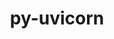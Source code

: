 ---
title: "py-uvicorn"
layout: cache
categories: [package, develop]
meta: {"versions": ["0.20.0"], "compilers": ["apple-clang@=14.0.0", "apple-clang@=14.0.3", "gcc@=11.3.0", "gcc@=7.3.1"], "oss": ["amzn2", "ubuntu22.04", "ventura"], "platforms": ["darwin", "linux"], "targets": ["aarch64", "x86_64_v3"], "stacks": ["ml-darwin-aarch64-mps", "ml-linux-x86_64-cpu", "ml-linux-x86_64-cuda", "root"], "num_specs": 13, "num_specs_by_stack": {"ml-darwin-aarch64-mps": 6, "root": 13, "ml-linux-x86_64-cpu": 7, "ml-linux-x86_64-cuda": 7}}
spec_details: [{"hash": "bzjvvbm4wqecfqxkcg5c6wntmkvuse52", "compiler": "apple-clang@=14.0.0", "versions": ["0.20.0"], "os": "ventura", "platform": "darwin", "target": "aarch64", "variants": ["build_system=python_pip", "~standard"], "stacks": ["ml-darwin-aarch64-mps", "root"], "size": "-", "tarball": "https://binaries.spack.io/develop/build_cache/darwin-ventura-aarch64/apple-clang-14.0.0/py-uvicorn-0.20.0/darwin-ventura-aarch64-apple-clang-14.0.0-py-uvicorn-0.20.0-bzjvvbm4wqecfqxkcg5c6wntmkvuse52.spack"}, {"hash": "efhxg2vntlrdwsplzaymi3xmug2s36rq", "compiler": "apple-clang@=14.0.0", "versions": ["0.20.0"], "os": "ventura", "platform": "darwin", "target": "aarch64", "variants": ["build_system=python_pip", "~standard"], "stacks": ["ml-darwin-aarch64-mps", "root"], "size": "-", "tarball": "https://binaries.spack.io/develop/build_cache/darwin-ventura-aarch64/apple-clang-14.0.0/py-uvicorn-0.20.0/darwin-ventura-aarch64-apple-clang-14.0.0-py-uvicorn-0.20.0-efhxg2vntlrdwsplzaymi3xmug2s36rq.spack"}, {"hash": "oygbsolb253fdbvtekqkbihzfyoq5s6u", "compiler": "apple-clang@=14.0.0", "versions": ["0.20.0"], "os": "ventura", "platform": "darwin", "target": "aarch64", "variants": ["build_system=python_pip", "~standard"], "stacks": ["ml-darwin-aarch64-mps", "root"], "size": "-", "tarball": "https://binaries.spack.io/develop/build_cache/darwin-ventura-aarch64/apple-clang-14.0.0/py-uvicorn-0.20.0/darwin-ventura-aarch64-apple-clang-14.0.0-py-uvicorn-0.20.0-oygbsolb253fdbvtekqkbihzfyoq5s6u.spack"}, {"hash": "enh7i6yxgfeytqblgzsu6baczyfmr4y3", "compiler": "apple-clang@=14.0.0", "versions": ["0.20.0"], "os": "ventura", "platform": "darwin", "target": "aarch64", "variants": ["build_system=python_pip", "~standard"], "stacks": ["ml-darwin-aarch64-mps", "root"], "size": "-", "tarball": "https://binaries.spack.io/develop/build_cache/darwin-ventura-aarch64/apple-clang-14.0.0/py-uvicorn-0.20.0/darwin-ventura-aarch64-apple-clang-14.0.0-py-uvicorn-0.20.0-enh7i6yxgfeytqblgzsu6baczyfmr4y3.spack"}, {"hash": "cbfndmcneqqgipqlnxfy2vk7l74giexc", "compiler": "apple-clang@=14.0.3", "versions": ["0.20.0"], "os": "ventura", "platform": "darwin", "target": "aarch64", "variants": ["build_system=python_pip", "~standard"], "stacks": ["ml-darwin-aarch64-mps", "root"], "size": "-", "tarball": "https://binaries.spack.io/develop/build_cache/darwin-ventura-aarch64/apple-clang-14.0.3/py-uvicorn-0.20.0/darwin-ventura-aarch64-apple-clang-14.0.3-py-uvicorn-0.20.0-cbfndmcneqqgipqlnxfy2vk7l74giexc.spack"}, {"hash": "lip4ggikukhc4oqjnf4vk62puvvrvjjy", "compiler": "apple-clang@=14.0.3", "versions": ["0.20.0"], "os": "ventura", "platform": "darwin", "target": "aarch64", "variants": ["build_system=python_pip", "~standard"], "stacks": ["ml-darwin-aarch64-mps", "root"], "size": "-", "tarball": "https://binaries.spack.io/develop/build_cache/darwin-ventura-aarch64/apple-clang-14.0.3/py-uvicorn-0.20.0/darwin-ventura-aarch64-apple-clang-14.0.3-py-uvicorn-0.20.0-lip4ggikukhc4oqjnf4vk62puvvrvjjy.spack"}, {"hash": "chm3hkqdqo3hvsfegermilcrsxxwm6dw", "compiler": "gcc@=7.3.1", "versions": ["0.20.0"], "os": "amzn2", "platform": "linux", "target": "x86_64_v3", "variants": ["build_system=python_pip", "+standard"], "stacks": ["root", "ml-linux-x86_64-cpu", "ml-linux-x86_64-cuda"], "size": "-", "tarball": "https://binaries.spack.io/develop/build_cache/linux-amzn2-x86_64_v3/gcc-7.3.1/py-uvicorn-0.20.0/linux-amzn2-x86_64_v3-gcc-7.3.1-py-uvicorn-0.20.0-chm3hkqdqo3hvsfegermilcrsxxwm6dw.spack"}, {"hash": "pvdlpruqvdnhbpln33ny73z2ukdwmae6", "compiler": "gcc@=11.3.0", "versions": ["0.20.0"], "os": "ubuntu22.04", "platform": "linux", "target": "x86_64_v3", "variants": ["build_system=python_pip", "+standard"], "stacks": ["root", "ml-linux-x86_64-cpu", "ml-linux-x86_64-cuda"], "size": "-", "tarball": "https://binaries.spack.io/develop/build_cache/linux-ubuntu22.04-x86_64_v3/gcc-11.3.0/py-uvicorn-0.20.0/linux-ubuntu22.04-x86_64_v3-gcc-11.3.0-py-uvicorn-0.20.0-pvdlpruqvdnhbpln33ny73z2ukdwmae6.spack"}, {"hash": "yjn5w4moascbtpadu5th5vh2uxz6su5m", "compiler": "gcc@=11.3.0", "versions": ["0.20.0"], "os": "ubuntu22.04", "platform": "linux", "target": "x86_64_v3", "variants": ["build_system=python_pip", "+standard"], "stacks": ["root", "ml-linux-x86_64-cpu", "ml-linux-x86_64-cuda"], "size": "-", "tarball": "https://binaries.spack.io/develop/build_cache/linux-ubuntu22.04-x86_64_v3/gcc-11.3.0/py-uvicorn-0.20.0/linux-ubuntu22.04-x86_64_v3-gcc-11.3.0-py-uvicorn-0.20.0-yjn5w4moascbtpadu5th5vh2uxz6su5m.spack"}, {"hash": "ljuwaqkfretay45xog3qgnlbyeztwwr2", "compiler": "gcc@=11.3.0", "versions": ["0.20.0"], "os": "ubuntu22.04", "platform": "linux", "target": "x86_64_v3", "variants": ["build_system=python_pip", "+standard"], "stacks": ["root", "ml-linux-x86_64-cpu", "ml-linux-x86_64-cuda"], "size": "-", "tarball": "https://binaries.spack.io/develop/build_cache/linux-ubuntu22.04-x86_64_v3/gcc-11.3.0/py-uvicorn-0.20.0/linux-ubuntu22.04-x86_64_v3-gcc-11.3.0-py-uvicorn-0.20.0-ljuwaqkfretay45xog3qgnlbyeztwwr2.spack"}, {"hash": "2radtcjfvl225jyclo7grckfcebb5f47", "compiler": "gcc@=11.3.0", "versions": ["0.20.0"], "os": "ubuntu22.04", "platform": "linux", "target": "x86_64_v3", "variants": ["build_system=python_pip", "+standard"], "stacks": ["root", "ml-linux-x86_64-cpu", "ml-linux-x86_64-cuda"], "size": "-", "tarball": "https://binaries.spack.io/develop/build_cache/linux-ubuntu22.04-x86_64_v3/gcc-11.3.0/py-uvicorn-0.20.0/linux-ubuntu22.04-x86_64_v3-gcc-11.3.0-py-uvicorn-0.20.0-2radtcjfvl225jyclo7grckfcebb5f47.spack"}, {"hash": "e3kql2nrfuxiw6myrckbwgl2hcrsm4us", "compiler": "gcc@=11.3.0", "versions": ["0.20.0"], "os": "ubuntu22.04", "platform": "linux", "target": "x86_64_v3", "variants": ["build_system=python_pip", "~standard"], "stacks": ["root", "ml-linux-x86_64-cpu", "ml-linux-x86_64-cuda"], "size": "-", "tarball": "https://binaries.spack.io/develop/build_cache/linux-ubuntu22.04-x86_64_v3/gcc-11.3.0/py-uvicorn-0.20.0/linux-ubuntu22.04-x86_64_v3-gcc-11.3.0-py-uvicorn-0.20.0-e3kql2nrfuxiw6myrckbwgl2hcrsm4us.spack"}, {"hash": "tnjcrygk4ygxgykaagcjfn2egye7ihwc", "compiler": "gcc@=11.3.0", "versions": ["0.20.0"], "os": "ubuntu22.04", "platform": "linux", "target": "x86_64_v3", "variants": ["build_system=python_pip", "~standard"], "stacks": ["root", "ml-linux-x86_64-cpu", "ml-linux-x86_64-cuda"], "size": "-", "tarball": "https://binaries.spack.io/develop/build_cache/linux-ubuntu22.04-x86_64_v3/gcc-11.3.0/py-uvicorn-0.20.0/linux-ubuntu22.04-x86_64_v3-gcc-11.3.0-py-uvicorn-0.20.0-tnjcrygk4ygxgykaagcjfn2egye7ihwc.spack"}]
---